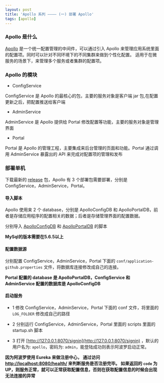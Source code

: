 ```yaml
---
layout: post
title: 'Apollo 系列 ———— (一) 部署 Apollo'
tags: [apollo]
---
```


### Apollo 是什么 

[Apollo](https://github.com/ctripcorp/apollo) 是一个统一配置管理的中间件，可以通过引入 Apollo 来管理应用系统里面的配置项。同时可以针对不同环境下的不同集群来做到个性化配置。
适用于在微服务的场景下，来管理多个服务或者集群的配置项。


### Apollo 的模块


- ConfigService

ConfigService 是 Apollo 的最核心的包，主要的服务对象是客户端 jar 包,在配置更新之后，把配置推送给客户端

- AdminService

AdminService 是 Apollo 提供给 Portal 修改配置等功能，主要的服务对象是管理界面

- Portal

Portal 是 Apollo 的管理工程，主要集成来后台管理的页面和功能。Portal 通过调用 AdminService 暴露出的 API 来完成对配置项的管理和发布

### 部署单机

下载最新的 [release](https://github.com/ctripcorp/apollo/releases) 包，Apollo 有 3 个部署包需要部署，分别是 ConfigService，AdminService，Portal。

#### 导入脚本

Apollo 使用来 2 个 database，分别是 ApolloConfigDB 和 ApolloPortalDB，前者是存储应用程序的配置相关的数据；后者是存储管理界面的配置数据。

分别导入 [ApolloConfigDB](https://github.com/nobodyiam/apollo-build-scripts/blob/master/sql/apolloconfigdb.sql) 和 [ApolloPortalDB](https://github.com/nobodyiam/apollo-build-scripts/blob/master/sql/apolloportaldb.sql) 的脚本

**MySql的版本需要在5.6.5以上**

#### 配置数据源

分别配置 ConfigService，AdminService，Portal 下面的 `conf/application-github.properties` 文件，将数据库连接修改成自己的连接。

**Portal 配置的 database 是 ApolloPortalDB，ConfigService 和 AdminService 配置的数据库是 ApolloConfigDB**

#### 启动服务

* 1 修改 ConfigService，AdminService，Portal 下面的 conf 文件，将里面的 `LOG_FOLDER` 修改成自己的路径

* 2 分别运行 ConfigService，AdminService，Portal 里面的 scripts 里面的 startup.sh 脚本

* 3 打开 [http://127.0.0.1:8070/signin](http://127.0.0.1:8070/signin) ，默认的用户名为: `apollo`，密码为: `admin`，能登陆成功则表示阿波罗启动正常。

**因为阿波罗使用 Eureka 来做注册中心， 通过访问 [http://localhost:8080/health/](http://localhost:8080/health/) 来判断服务是否注册完毕。
如果返回的 `code` 为 UP，则服务正常，就可以正常获取配置信息，否则在获取配置信息的时候会出现无法连接的异常**
